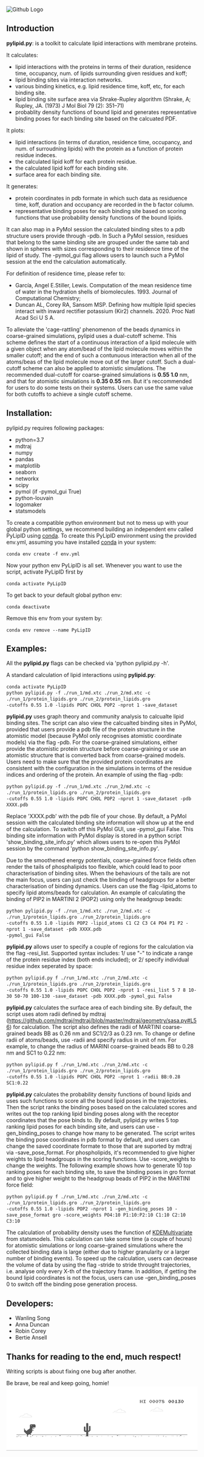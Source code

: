 ![Github Logo](https://github.com/wlsong/PyLipID/blob/master/header.png)

## Introduction 
**pylipid.py**: is a toolkit to calculate lipid interactions with membrane proteins. 

It calculates: 
- lipid interactions with the proteins in terms of their duration, residence time, occupancy, num. of lipids surrounding given residues and koff;
- lipid binding sites via interaction networks. 
- various binding kinetics, e.g. lipid residence time, koff, etc, for each binding site. 
- lipid binding site surface area via Shrake-Rupley algorithm (Shrake, A; Rupley, JA. (1973) J Mol Biol 79 (2): 351–71)
- probablity density functions of bound lipid and generates representative binding poses for each binding site based on the calcuated PDF. 

It plots:
- lipid interactions (in terms of duration, residence time, occupancy, and num. of surroudning lipids) with the protein as a function of protein residue indeces. 
- the calculated lipid koff for each protein residue. 
- the calculated lipid koff for each binding site.
- surface area for each binding site. 

It generates:
- protein coordinates in pdb formate in which such data as residuence time, koff, duration and occupancy are recorded in the b factor column. 
- representative binding poses for each binding site based on scoring functions that use probability density functions of the bound lipids. 

It can also map in a PyMol session the calculated binding sites to a pdb structure users provide through -pdb. In Such a PyMol session, residues that belong to the same binding site are grouped under the same tab and shown in spheres with sizes corresponding to their residence time of the lipid of study. The -pymol_gui flag allows users to launch such a PyMol session at the end the calculation automatically. 

For definition of residence time, please refer to:
- García, Angel E.Stiller, Lewis. Computation of the mean residence time of water in the hydration shells of biomolecules. 1993. Journal of Computational Chemistry;
- Duncan AL, Corey RA, Sansom MSP. Defining how multiple lipid species interact with inward rectifier potassium (Kir2) channels. 2020. Proc Natl Acad Sci U S A.

To alleviate the 'cage-rattling' phenomenon of the beads dynamics in coarse-grained simulations, pylipid uses a dual-cutoff scheme. This scheme defines the start of a continuous interaction of a lipid molecule with a given object when any atom/bead of the lipid molecule moves within the smaller cutoff; and the end of such a contunuous interaction when all of the atoms/beas of the lipid molecule move out of the larger cutoff. Such a dual-cutoff scheme can also be applied to atomistic simulations. The recommended dual-cutoff for coarse-grained simulations is **0.55 1.0** nm, and that for atomistic simulations is **0.35 0.55** nm. But it's reccommended for users to do some tests on their systems. Users can use the same value for both cutoffs to achieve a single cutoff scheme. 


## Installation:
pylipid.py requires following packages:
- python=3.7
- mdtraj
- numpy
- pandas
- matplotlib
- seaborn
- networkx
- scipy
- pymol (if -pymol_gui True)
- python-louvain
- logomaker
- statsmodels

To create a compatible python environment but not to mess up with your global python settings, we recommend building an independent env called PyLipID using [conda](https://www.anaconda.com/distribution/). 
To create this PyLipID environment using the provided env.yml, assuming you have installed [conda](https://www.anaconda.com/distribution/) in your system:
```
conda env create -f env.yml
```
Now your python env PyLipID is all set. Whenever you want to use the script, activate PyLipID first by
```
conda activate PyLipID
```
To get back to your default global python env:
``` 
conda deactivate
```
Remove this env from your system by:
```
conda env remove --name PyLipID
```


## Examples: 
All the **pylipid.py** flags can be checked via 'python pylipid.py -h'.

A standard calculation of lipid interactions using **pylipid.py**:
```
conda activate PyLipID
python pylipid.py -f ./run_1/md.xtc ./run_2/md.xtc -c ./run_1/protein_lipids.gro ./run_2/protein_lipids.gro 
-cutoffs 0.55 1.0 -lipids POPC CHOL POP2 -nprot 1 -save_dataset 
```

**pylipid.py** uses graph theory and community analysis to calcualte lipid binding sites. The script can also view the calcualted binding sites in PyMol, provided that users provide a pdb file of the protein structure in the atomistic model (because PyMol only recognises atomistic coordinate models) via the flag -pdb. For the coarse-grained simulations, either provide the atomistic protein structure before coarse-graining or use an atomistic structure that is converted back from coarse-grained models. Users need to make sure that the provided protein coordinates are consistent with the configuration in the simulations in terms of the residue indices and ordering of the protein. An example of using the flag -pdb: 
```
python pylipid.py -f ./run_1/md.xtc ./run_2/md.xtc -c ./run_1/protein_lipids.gro ./run_2/protein_lipids.gro 
-cutoffs 0.55 1.0 -lipids POPC CHOL POP2 -nprot 1 -save_dataset -pdb XXXX.pdb
```
Replace 'XXXX.pdb' with the pdb file of your chose. By default, a PyMol session with the calculated binding site information will show up at the end of the calculation. To switch off this PyMol GUI, use -pymol_gui False. This binding site information with PyMol display is stored in a python script 'show_binding_site_info.py' which allows users to re-open this PyMol session by the command 'python show_binding_site_info.py'.

Due to the smoothened energy potentials, coarse-grained force fields often render the tails of phosphalipids too flexible, which could lead to poor characterisation of binding sites. When the behaviours of the tails are not the main focus, users can just check the binding of headgroups for a better characterisation of binding dynamics. Users can use the flag -lipid_atoms to specify lipid atoms/beads for calculation. An example of calculating the binding of PIP2 in MARTINI 2 (POP2) using only the headgroup beads: 
```
python pylipid.py -f ./run_1/md.xtc ./run_2/md.xtc -c ./run_1/protein_lipids.gro ./run_2/protein_lipids.gro 
-cutoffs 0.55 1.0 -lipids POP2 -lipid_atoms C1 C2 C3 C4 PO4 P1 P2 -nprot 1 -save_dataset -pdb XXXX.pdb 
-pymol_gui False
```

**pylipid.py** allows user to specify a couple of regions for the calculation via the flag -resi_list. Supported syntax includes: 1/ use "-" to indicate a range of the protein residue index (both ends included); or 2/ specify individual residue index seperated by space: 
```
python pylipid.py f ./run_1/md.xtc ./run_2/md.xtc -c ./run_1/protein_lipids.gro ./run_2/protein_lipids.gro 
-cutoffs 0.55 1.0 -lipids POPC CHOL POP2 -nprot 1 -resi_list 5 7 8 10-30 50-70 100-130 -save_dataset -pdb XXXX.pdb -pymol_gui False
```

**pylipid.py** calculates the surface area of each binding site. By default, the script uses atom radii defined by mdtraj (https://github.com/mdtraj/mdtraj/blob/master/mdtraj/geometry/sasa.py#L56) for calculation. The script also defines the radii of MARTINI coarse-grained beads BB as 0.26 nm and SC1/2/3 as 0.23 nm. To change or define radii of atoms/beads, use -radii and specify radius in unit of nm. For example, to change the radius of MARINI coarse-grained beads BB to 0.28 nm and SC1 to 0.22 nm: 
```
python pylipid.py f ./run_1/md.xtc ./run_2/md.xtc -c ./run_1/protein_lipids.gro ./run_2/protein_lipids.gro 
-cutoffs 0.55 1.0 -lipids POPC CHOL POP2 -nprot 1 -radii BB:0.28 SC1:0.22
```

**pylipid.py** calculates the probability density functions of bound lipids and uses such functions to score all the bound lipid poses in the trajectories. Then the script ranks the binding poses based on the calculated scores and writes out the top ranking lipid binding poses along with the receptor coordinates that the pose binds to. By default, pylipid.py writes 5 top ranking lipid poses for each binding site, and users can use -gen_binding_poses to change how many to be generated. The script writes the binding pose coordinates in pdb format by default, and users can change the saved coordinate formate to those that are suported by mdtraj via -save_pose_format. For phospholipids, it's recommended to give higher weights to lipid headgroups in the scoring functions. Use -score_weights to change the weights. The following example shows how to generate 10 top ranking poses for each binding site, to save the binding poses in gro format and to give higher weight to the headgroup beads of PIP2 in the MARTINI force field:
```
python pylipid.py f ./run_1/md.xtc ./run_2/md.xtc -c ./run_1/protein_lipids.gro ./run_2/protein_lipids.gro 
-cutoffs 0.55 1.0 -lipids POP2 -nprot 1 -gen_binding_poses 10 -save_pose_format gro -score_weights PO4:10 P1:10:P2:10 C1:10 C2:10 C3:10
```
The calculation of probability density uses the function of [KDEMultivariate](https://www.statsmodels.org/stable/generated/statsmodels.nonparametric.kernel_density.KDEMultivariate.html) from statsmodels. This calculation can take some time (a couple of hours) for atomistic simulations or long coarse-grained simulations where the collected binding data is large (either due to higher granularity or a larger number of binding events). To speed up the calculation, users can decrease the volume of data by using the flag -stride to stride throught trajectories, i.e. analyse only every X-th of the trajectory frame. In addition, if getting the bound lipid coordinates is not the focus, users can use -gen_binding_poses 0 to switch off the binding pose generation process. 


## Developers:
- Wanling Song
- Anna Duncan
- Robin Corey
- Bertie Ansell


## Thanks for reading to the end, much respect!
Writing scripts is about fixing one bug after another.

Be brave, be real and keep going, homie!
![Github Logo](https://github.com/wlsong/wlsong/blob/master/resources/dino.gif)

